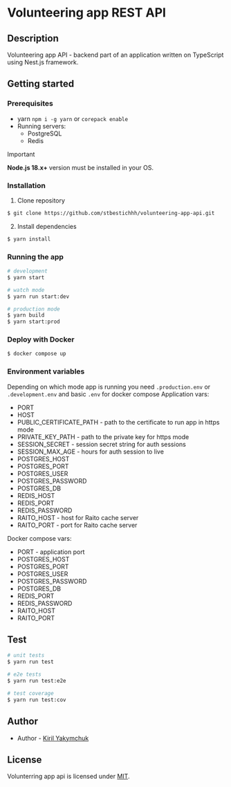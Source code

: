 # Volunteering app REST API
## Description

Volunteering app API - backend part of an application written on TypeScript using Nest.js framework.

## Getting started

### Prerequisites
  * yarn `npm i -g yarn` or `corepack enable`
  * Running servers:
    * PostgreSQL
    * Redis

> [!IMPORTANT]
> **Node.js 18.x+** version must be installed in your OS.

### Installation

1. Clone repository
```bash
$ git clone https://github.com/stbestichhh/volunteering-app-api.git
```

2. Install dependencies
```bash
$ yarn install
```

### Running the app

```bash
# development
$ yarn start

# watch mode
$ yarn run start:dev

# production mode
$ yarn build
$ yarn start:prod
```

### Deploy with Docker
```bash
$ docker compose up
```

### Environment variables
Depending on which mode app is running you need `.production.env` or `.development.env` and basic `.env` for docker compose
Application vars:
  * PORT
  * HOST
  * PUBLIC_CERTIFICATE_PATH - path to the certificate to run app in https mode
  * PRIVATE_KEY_PATH - path to the private key for https mode
  * SESSION_SECRET - session secret string for auth sessions
  * SESSION_MAX_AGE - hours for auth session to live
  * POSTGRES_HOST
  * POSTGRES_PORT
  * POSTGRES_USER
  * POSTGRES_PASSWORD
  * POSTGRES_DB
  * REDIS_HOST
  * REDIS_PORT
  * REDIS_PASSWORD
  * RAITO_HOST - host for Raito cache server
  * RAITO_PORT - port for Raito cache server

Docker compose vars:
  * PORT - application port
  * POSTGRES_HOST
  * POSTGRES_PORT
  * POSTGRES_USER
  * POSTGRES_PASSWORD
  * POSTGRES_DB
  * REDIS_PORT
  * REDIS_PASSWORD
  * RAITO_HOST
  * RAITO_PORT


## Test

```bash
# unit tests
$ yarn run test

# e2e tests
$ yarn run test:e2e

# test coverage
$ yarn run test:cov
```

## Author

- Author - [Kiril Yakymchuk](https://github.com/stbestichhh)

## License

Volunterring app api is licensed under [MIT](LICENSE).
